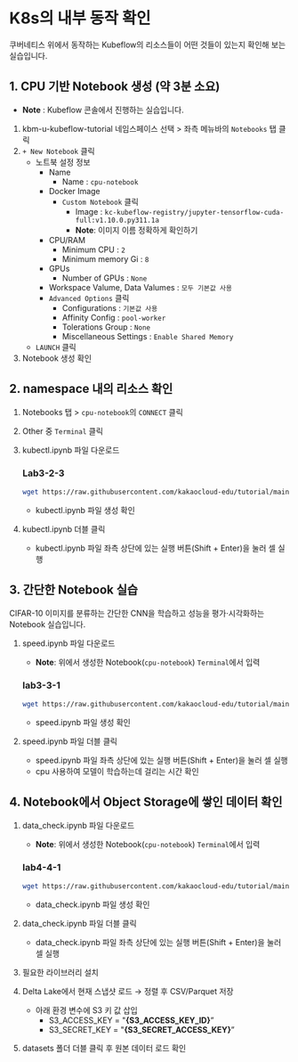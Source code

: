 # K8s의 내부 동작 확인

쿠버네티스 위에서 동작하는 Kubeflow의 리소스들이 어떤 것들이 있는지 확인해 보는 실습입니다.

## 1. CPU 기반 Notebook 생성 (약 3분 소요)

- **Note** : Kubeflow 콘솔에서 진행하는 실습입니다.
1. kbm-u-kubeflow-tutorial 네임스페이스 선택 > 좌측 메뉴바의 `Notebooks` 탭 클릭
2. `+ New Notebook` 클릭
    - 노트북 설정 정보
        - Name
            - Name : `cpu-notebook`
        - Docker Image
            - `Custom Notebook` 클릭
                - Image : `kc-kubeflow-registry/jupyter-tensorflow-cuda-full:v1.10.0.py311.1a`
                - **Note**: 이미지 이름 정확하게 확인하기
        - CPU/RAM
            - Minimum CPU : `2`
            - Minimum memory Gi : `8`
        - GPUs
            - Number of GPUs : `None`
        - Workspace Valume, Data Valumes : `모두 기본값 사용`
        - `Advanced Options` 클릭
            - Configurations : `기본값 사용`
            - Affinity Config : `pool-worker`
            - Tolerations Group : `None`
            - Miscellaneous Settings : `Enable Shared Memory`
    - `LAUNCH` 클릭
3. Notebook 생성 확인

## 2. namespace 내의 리소스 확인

1. Notebooks 탭 > `cpu-notebook`의 `CONNECT` 클릭
2. Other 중 `Terminal` 클릭
3. kubectl.ipynb 파일 다운로드
    
    ### **Lab3-2-3**
    
    ```bash
    wget https://raw.githubusercontent.com/kakaocloud-edu/tutorial/main/DataAnalyzeCourse/src/day3/Lab03/kubectl.ipynb
    
    ```
    
    - kubectl.ipynb 파일 생성 확인
4.  kubectl.ipynb 더블 클릭 
    - kubectl.ipynb 파일 좌측 상단에 있는 실행 버튼(Shift + Enter)을 눌러 셀 실행


## 3. 간단한 Notebook 실습

CIFAR-10 이미지를 분류하는 간단한 CNN을 학습하고 성능을 평가·시각화하는 Notebook 실습입니다.

1. speed.ipynb 파일 다운로드
    - **Note**: 위에서 생성한 Notebook(`cpu-notebook`) `Terminal`에서 입력
    
    ### **lab3-3-1**
    
    ```bash
    wget https://raw.githubusercontent.com/kakaocloud-edu/tutorial/main/DataAnalyzeCourse/src/day3/Lab03/speed.ipynb
    ```
    
    - speed.ipynb 파일 생성 확인
2. speed.ipynb 파일 더블 클릭
    - speed.ipynb 파일 좌측 상단에 있는 실행 버튼(Shift + Enter)을 눌러 셀 실행
    - cpu 사용하여 모델이 학습하는데 걸리는 시간 확인

## 4. Notebook에서 Object Storage에 쌓인 데이터 확인

1. data_check.ipynb 파일 다운로드
    - **Note**: 위에서 생성한 Notebook(`cpu-notebook`) `Terminal`에서 입력
    
    ### **lab4-4-1**
    
    ```bash
    wget https://raw.githubusercontent.com/kakaocloud-edu/tutorial/main/DataAnalyzeCourse/src/day3/Lab03/data_check.ipynb
    ```
    
    - data_check.ipynb 파일 생성 확인
2. data_check.ipynb 파일 더블 클릭
    - data_check.ipynb 파일 좌측 상단에 있는 실행 버튼(Shift + Enter)을 눌러 셀 실행
3. 필요한 라이브러리 설치
4. Delta Lake에서 현재 스냅샷 로드 → 정렬 후 CSV/Parquet 저장
    - 아래 환경 변수에 S3 키 값 삽입
        - S3_ACCESS_KEY = "**{S3_ACCESS_KEY_ID}**”
        - S3_SECRET_KEY = "**{S3_SECRET_ACCESS_KEY}**”
5. datasets 폴더 더블 클릭 후 원본 데이터 로드 확인
